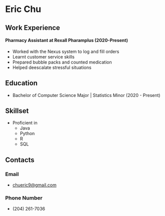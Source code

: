 # Eric Chu
## Work Experience

#### Pharmacy Assistant at Rexall Pharamplus (2020-Present)
* Worked with the Nexus system to log and fill orders
* Learnt customer service skills
* Prepared bubble packs and counted medication
* Helped deescalate stressful situations

## Education
* Bachelor of Computer Science Major | Statistics Minor (2020 - Present)

## Skillset
* Proficient in
    * Java
    * Python
    * R
    * SQL
 
## Contacts
### Email
* chueric9@gmail.com
### Phone Number
* (204) 261-7036


